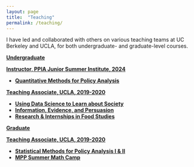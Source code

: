 ```yaml
---
layout: page
title:  "Teaching"
permalink: /teaching/
---
```


I have led and collaborated with others on various teaching teams at UC Berkeley and UCLA, for both undergraduate- and graduate-level courses. 

<b> <u> Undergraduate <b>

Instructor, [PPIA Junior Summer Institute](https://gspp.berkeley.edu/programs/undergraduate-programs/%20ppia-junior-summer-institute), 2024
- Quantitative Methods for Policy Analysis

Teaching Associate, UCLA, 2019-2020
- Using Data Science to Learn about Society 
- Information, Evidence, and Persuasion
- Research & Internships in Food Studies

<b> <u> Graduate

Teaching Associate, UCLA, 2019-2020
- Statistical Methods for Policy Analysis I & II
- MPP Summer Math Camp 

